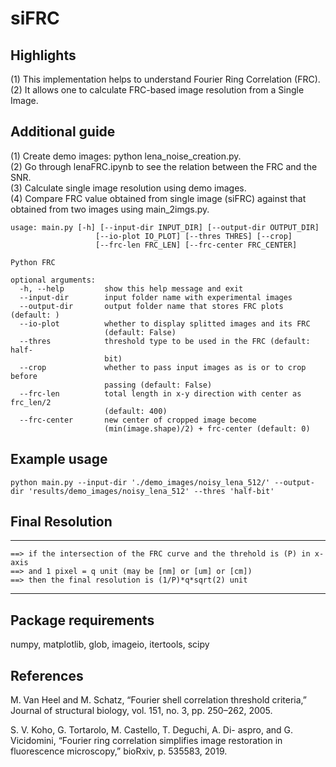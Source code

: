 # siFRC 

## Highlights
(1) This implementation helps to understand Fourier Ring Correlation (FRC).<br>
(2) It allows one to calculate FRC-based image resolution from a Single Image.<br>

## Additional guide
(1) Create demo images: python lena_noise_creation.py.<br>
(2) Go through lenaFRC.ipynb to see the relation between the FRC and the SNR.<br>
(3) Calculate single image resolution using demo images.<br>
(4) Compare FRC value obtained from single image (siFRC) against that obtained from two images using main_2imgs.py.<br>

```
usage: main.py [-h] [--input-dir INPUT_DIR] [--output-dir OUTPUT_DIR]
                   [--io-plot IO_PLOT] [--thres THRES] [--crop]
                   [--frc-len FRC_LEN] [--frc-center FRC_CENTER]

Python FRC

optional arguments:
  -h, --help         show this help message and exit
  --input-dir        input folder name with experimental images 
  --output-dir       output folder name that stores FRC plots (default: )
  --io-plot          whether to display splitted images and its FRC
                     (default: False)
  --thres            threshold type to be used in the FRC (default: half-
                     bit)
  --crop             whether to pass input images as is or to crop before
                     passing (default: False)
  --frc-len          total length in x-y direction with center as frc_len/2
                     (default: 400)
  --frc-center       new center of cropped image become
                     (min(image.shape)/2) + frc-center (default: 0)
```

## Example usage 

`python main.py --input-dir './demo_images/noisy_lena_512/' --output-dir 'results/demo_images/noisy_lena_512' --thres 'half-bit'`

## Final Resolution 

*************************************************************************
```
==> if the intersection of the FRC curve and the threhold is (P) in x-axis
==> and 1 pixel = q unit (may be [nm] or [um] or [cm])
==> then the final resolution is (1/P)*q*sqrt(2) unit
```
**************************************************************************
## Package requirements

numpy, matplotlib, glob, imageio, itertools, scipy

## References

M. Van Heel and M. Schatz, “Fourier shell correlation threshold criteria,” Journal of structural biology, vol. 151, no. 3, pp. 250–262, 2005.

S. V. Koho, G. Tortarolo, M. Castello, T. Deguchi, A. Di- aspro, and G. Vicidomini, “Fourier ring correlation simplifies image restoration in fluorescence microscopy,” bioRxiv, p. 535583, 2019.


